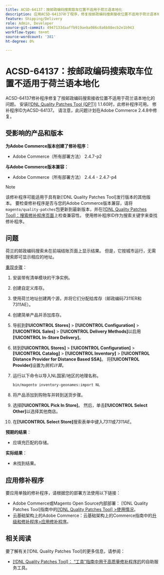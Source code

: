 ```yaml
---
title: ACSD-64137：按邮政编码搜索取车位置不适用于荷兰语本地化
description: 应用ACSD-64137补丁程序，修复按邮政编码搜索接收位置不适用于荷兰语本地化的问题。
feature: Shipping/Delivery
role: Admin, Developer
source-git-commit: 4947133daaffb919aeba986c8a6b88ecb2e1b943
workflow-type: tm+mt
source-wordcount: '381'
ht-degree: 0%

---
```



# ACSD-64137：按邮政编码搜索取车位置不适用于荷兰语本地化

ACSD-64137修补程序修复了按邮政编码搜索接收位置不适用于荷兰语本地化的问题。 安装[[!DNL Quality Patches Tool (QPT)]](/help/tools/quality-patches-tool/quality-patches-tool-to-self-serve-quality-patches.md) 1.1.60时，此修补程序可用。 修补程序ID为ACSD-64137。 请注意，此问题计划在Adobe Commerce 2.4.8中修复。

## 受影响的产品和版本

**为Adobe Commerce版本创建了修补程序：**

* Adobe Commerce（所有部署方法） 2.4.7-p2

**与Adobe Commerce版本兼容：**

* Adobe Commerce（所有部署方法） 2.4.4 - 2.4.7-p4

>[!NOTE]
>
>该修补程序可能适用于具有新[!DNL Quality Patches Tool]发行版本的其他版本。 要检查修补程序是否与您的Adobe Commerce版本兼容，请将`magento/quality-patches`包更新到最新版本，并在[[!DNL Quality Patches Tool]：搜索修补程序页面](https://experienceleague.adobe.com/tools/commerce-quality-patches/index.html)上检查兼容性。 使用修补程序ID作为搜索关键字来查找修补程序。

## 问题

荷兰的邮政编码搜索未在前端结账页面上显示结果。 但是，它按城市运行，无需搜索即可显示相应的地址。

<u>重现步骤</u>：

1. 安装带有清单模块的干净实例。
1. 创建自定义库存。
1. 使用荷兰地址创建两个源，并将它们分配给库存（邮政编码7311ER和7311AE）。
1. 创建简单产品并添加库存。
1. 导航到&#x200B;**[!UICONTROL Stores]** > **[!UICONTROL Configuration]** > **[!UICONTROL Sales]** > **[!UICONTROL Delivery Methods]**&#x200B;以启用&#x200B;**[!UICONTROL In-Store Delivery]**。
1. 转到&#x200B;**[!UICONTROL Stores]** > **[!UICONTROL Configuration]** > **[!UICONTROL Catalog]** > **[!UICONTROL Inventory]** > **[!UICONTROL Distance Provider for Distance Based SSA]**。 将&#x200B;**[!UICONTROL Provider]**&#x200B;设置为&#x200B;*脱机计算*。
1. 运行以下命令以导入NL国家/地区的地理名称。

   ```bash
   bin/magento inventory-geonames:import NL
   ```

1. 将产品添加到购物车并转到送货步骤。
1. 选择&#x200B;**[!UICONTROL Pick In Store]**。 然后，单击&#x200B;**[!UICONTROL Select Other]**&#x200B;以选择其他商店。
1. 在&#x200B;**[!UICONTROL Select Store]**&#x200B;搜索表单中键入&#x200B;*7311*&#x200B;或&#x200B;*7311AE*。


**预期的结果**：

* 应填充匹配的存储。

**实际结果**：

* 未找到结果。

## 应用修补程序

要应用单独的修补程序，请根据您的部署方法使用以下链接：

* Adobe Commerce或Magento Open Source内部部署： [!DNL Quality Patches Tool]指南中的[[!DNL Quality Patches Tool] >使用情况](/help/tools/quality-patches-tool/usage.md)。
* 云基础架构上的Adobe Commerce：云基础架构上的Commerce指南中的[升级和修补程序>应用修补程序](https://experienceleague.adobe.com/docs/commerce-cloud-service/user-guide/develop/upgrade/apply-patches.html)。


## 相关阅读

要了解有关[!DNL Quality Patches Tool]的更多信息，请参阅：

* [[!DNL Quality Patches Tool]： “工具”指南中用于高质量修补程序的](/help/tools/quality-patches-tool/quality-patches-tool-to-self-serve-quality-patches.md)的自助服务工具。
